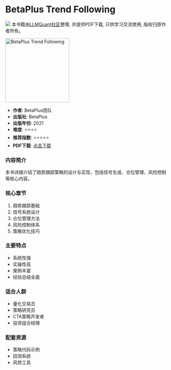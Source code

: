 # BetaPlus Trend Following

![](https://fastly.jsdelivr.net/gh/bucketio/img3@main/2024/09/04/1725464231869-e0b2f727-2a0f-4270-bf6c-31ddc350426a.gif)
本书籍由[LLMQuant社区](https://llmquant.com/)整理, 并提供PDF下载, 只供学习交流使用, 版权归原作者所有。

<img src="cover.jpg" alt="BetaPlus Trend Following" width="200"/>

- **作者**: BetaPlus团队
- **出版社**: BetaPlus
- **出版年份**: 2021
- **难度**: ⭐⭐⭐⭐
- **推荐指数**: ⭐⭐⭐⭐⭐
- **PDF下载**: [点击下载](https://github.com/LLMQuant/asset/blob/main/BetaPlus_Trend_Following.pdf)

### 内容简介

本书详细介绍了趋势跟踪策略的设计与实现，包括信号生成、仓位管理、风险控制等核心内容。

### 核心章节

1. 趋势跟踪基础
2. 信号系统设计
3. 仓位管理方法
4. 风险控制体系
5. 策略优化技巧

### 主要特点

- 系统性强
- 实操性高
- 案例丰富
- 经验总结全面

### 适合人群

- 量化交易员
- 策略研究员
- CTA策略开发者
- 投资组合经理

### 配套资源

- 策略代码示例
- 回测系统
- 风控工具
